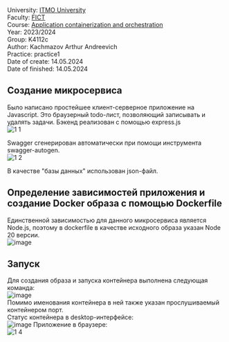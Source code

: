 
University: [ITMO University](https://itmo.ru/ru/)  
Faculty: [FICT](https://fict.itmo.ru)  
Course: [Application containerization and orchestration](https://github.com/itmo-ict-faculty/application-containerization-and-orchestration)  
Year: 2023/2024  
Group: K4112c  
Author: Kachmazov Arthur Andreevich  
Practice: practice1  
Date of create: 14.05.2024  
Date of finished: 14.05.2024  

## Создание микросервиса
Было написано простейшее клиент-серверное приложение на Javascript. Это браузерный todo-лист, позволяющий записывать и удалять задачи. Бэкенд реализован с помощью express.js  
![1 1](https://github.com/KachmaZ/2023_2024-application_containerization_and_orchestration-k4112c-kachmazov_a_a/assets/59313334/11883989-b5fb-4697-8368-52441a7f6579)

Swagger сгенерирован автоматически при помощи инструмента swagger-autogen.  
![1 2](https://github.com/KachmaZ/2023_2024-application_containerization_and_orchestration-k4112c-kachmazov_a_a/assets/59313334/224473f0-97e3-4008-b23f-52dae4f98c19)

В качестве "базы данных" использован json-файл.  

## Определение зависимостей приложения и создание Docker образа с помощью Dockerfile
Единственной зависимостью для данного микросервиса является Node.js, поэтому в dockerfile в качестве исходного образа указан Node 20 версии.  
![image](https://github.com/KachmaZ/2023_2024-application_containerization_and_orchestration-k4112c-kachmazov_a_a/assets/59313334/1918c574-25d3-4f7d-acf9-f04cb75cc88c)

## Запуск  
Для создания образа и запуска контейнера выполнена следующая команда:  
![image](https://github.com/KachmaZ/2023_2024-application_containerization_and_orchestration-k4112c-kachmazov_a_a/assets/59313334/fae8543b-1717-4002-9f04-080c48adf976)  
Помимо  именования контейнера в ней также указан прослушиваемый контейнером порт.  
Статус контейнера в desktop-интерфейсе:  
![image](https://github.com/KachmaZ/2023_2024-application_containerization_and_orchestration-k4112c-kachmazov_a_a/assets/59313334/00caf710-bdf6-49af-99cb-6b828c1052f9)
Приложение в браузере:  
![1 4](https://github.com/KachmaZ/2023_2024-application_containerization_and_orchestration-k4112c-kachmazov_a_a/assets/59313334/23235da5-4e10-4f71-8221-57b918018e7d)
